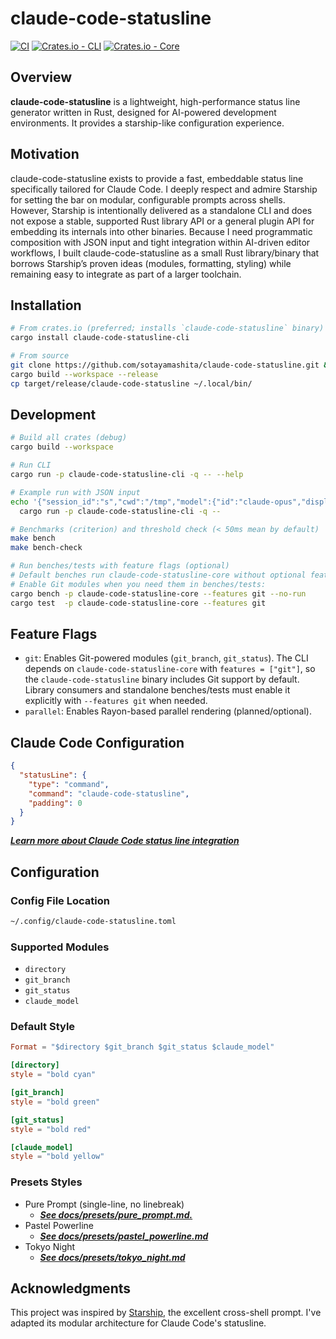 # claude-code-statusline

[![CI](https://github.com/sotayamashita/claude-code-statusline/actions/workflows/ci.yml/badge.svg)](https://github.com/sotayamashita/claude-code-statusline/actions/workflows/ci.yml)
[![Crates.io - CLI](https://img.shields.io/crates/v/claude-code-statusline-cli.svg)](https://crates.io/crates/claude-code-statusline-cli)
[![Crates.io - Core](https://img.shields.io/crates/v/claude-code-statusline-core.svg)](https://crates.io/crates/claude-code-statusline-core)

## Overview
<!-- LLM Instructions: Update @specs/project.md when you change this section -->

**claude-code-statusline** is a lightweight, high-performance status line generator written in Rust, designed for AI-powered development environments. It provides a starship-like configuration experience.

## Motivation

claude-code-statusline exists to provide a fast, embeddable status line specifically tailored for Claude Code. I deeply respect and admire Starship for setting the bar on modular, configurable prompts across shells. However, Starship is intentionally delivered as a standalone CLI and does not expose a stable, supported Rust library API or a general plugin API for embedding its internals into other binaries. Because I need programmatic composition with JSON input and tight integration within AI-driven editor workflows, I built claude-code-statusline as a small Rust library/binary that borrows Starship’s proven ideas (modules, formatting, styling) while remaining easy to integrate as part of a larger toolchain.

## Installation

```bash
# From crates.io (preferred; installs `claude-code-statusline` binary)
cargo install claude-code-statusline-cli

# From source
git clone https://github.com/sotayamashita/claude-code-statusline.git && cd claude-code-statusline
cargo build --workspace --release
cp target/release/claude-code-statusline ~/.local/bin/
```

## Development

```bash
# Build all crates (debug)
cargo build --workspace

# Run CLI
cargo run -p claude-code-statusline-cli -q -- --help

# Example run with JSON input
echo '{"session_id":"s","cwd":"/tmp","model":{"id":"claude-opus","display_name":"Opus"}}' | \
  cargo run -p claude-code-statusline-cli -q --

# Benchmarks (criterion) and threshold check (< 50ms mean by default)
make bench
make bench-check

# Run benches/tests with feature flags (optional)
# Default benches run claude-code-statusline-core without optional features.
# Enable Git modules when you need them in benches/tests:
cargo bench -p claude-code-statusline-core --features git --no-run
cargo test  -p claude-code-statusline-core --features git
```

## Feature Flags

- `git`: Enables Git-powered modules (`git_branch`, `git_status`). The CLI depends on
  `claude-code-statusline-core` with `features = ["git"]`, so the `claude-code-statusline` binary includes Git support by default.
  Library consumers and standalone benches/tests must enable it explicitly with
  `--features git` when needed.
- `parallel`: Enables Rayon-based parallel rendering (planned/optional).

## Claude Code Configuration

```json
{
  "statusLine": {
    "type": "command",
    "command": "claude-code-statusline",
    "padding": 0
  }
}
```

_**[Learn more about Claude Code status line integration](https://docs.anthropic.com/en/docs/claude-code/statusline)**_

## Configuration

### Config File Location

```bash
~/.config/claude-code-statusline.toml
```

### Supported Modules

- `directory`
- `git_branch`
- `git_status`
- `claude_model`

### Default Style

```toml
Format = "$directory $git_branch $git_status $claude_model"

[directory]
style = "bold cyan"

[git_branch]
style = "bold green"

[git_status]
style = "bold red"

[claude_model]
style = "bold yellow"
```

### Presets Styles

- Pure Prompt (single-line, no linebreak)
    - _**[See docs/presets/pure_prompt.md.](docs/presets/pure_prompt.md)**_
- Pastel Powerline
    - _**[See docs/presets/pastel_powerline.md](docs/presets/pastel_powerline.md)**_
- Tokyo Night
    - _**[See docs/presets/tokyo_night.md](docs/presets/tokyo_night.md)**_

## Acknowledgments

This project was inspired by [Starship](https://starship.rs/), the excellent cross-shell prompt. I've adapted its modular architecture for Claude Code's statusline.
